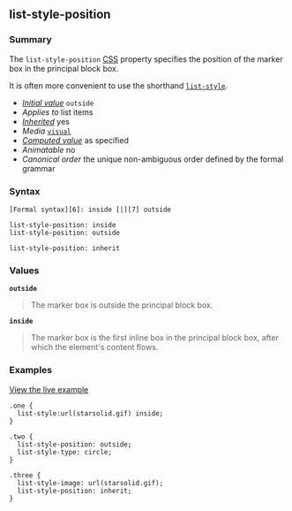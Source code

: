 ## list-style-position

### Summary

The `list-style-position` [CSS][0] property specifies the position of the marker box in the principal block box.

It is often more convenient to use the shorthand [`list-style`][1].

* _[Initial value][2]_ `outside` 
* _Applies to_ list items 
* _[Inherited][3]_ yes 
* _Media_ [`visual`][4] 
* _[Computed value][5]_ as specified 
* _Animatable_ no 
* _Canonical order_ the unique non-ambiguous order defined by the formal grammar

### Syntax

    [Formal syntax][6]: inside [|][7] outside

    list-style-position: inside
    list-style-position: outside
    
    list-style-position: inherit
    

### Values

**`outside`**

> The marker box is outside the principal block box.

**`inside`**

> The marker box is the first inline box in the principal block box, after which the element's content flows.

### Examples

[View the live example][8]

    .one {
      list-style:url(starsolid.gif) inside;
    }
    
    .two {
      list-style-position: outside;
      list-style-type: circle;
    }
    
    .three {
      list-style-image: url(starsolid.gif);
      list-style-position: inherit;
    }



[0]: https://developer.mozilla.org/en/docs/Web/CSS
[1]: https://developer.mozilla.org/en/docs/Web/CSS/list-style "The list-style CSS property is a shorthand property for setting list-style-type, list-style-image and list-style-position."
[2]: https://developer.mozilla.org/en/docs/CSS/initial_value
[3]: https://developer.mozilla.org/en/docs/CSS/inheritance
[4]: https://developer.mozilla.org/en/docs/CSS/@media#Media_groups
[5]: https://developer.mozilla.org/en/docs/CSS/computed_value
[6]: https://developer.mozilla.org/en/docs/CSS/Value_definition_syntax "CSS/Value_definition_syntax"
[7]: https://developer.mozilla.org/en/docs/CSS/Value_definition_syntax#Single_bar "Single bar: The two entities are optional, but exactly one must be present."
[8]: /samples/cssref/list-style